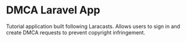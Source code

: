 # DMCA Laravel App

Tutorial application built following Laracasts.  Allows users to sign in and create DMCA requests to prevent copyright infringement.

